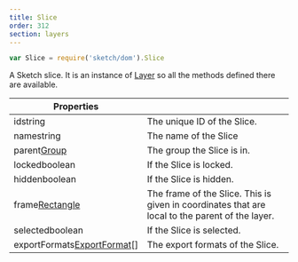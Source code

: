 ```yaml
---
title: Slice
order: 312
section: layers
---
```


```javascript
var Slice = require('sketch/dom').Slice
```

A Sketch slice. It is an instance of [Layer](#layer) so all the methods defined there are available.

| Properties                                                                  |                                                                                                 |
| --------------------------------------------------------------------------- | ----------------------------------------------------------------------------------------------- |
| id<span class="arg-type">string</span>                                      | The unique ID of the Slice.                                                                     |
| name<span class="arg-type">string</span>                                    | The name of the Slice                                                                           |
| parent<span class="arg-type">[Group](#group)</span>                         | The group the Slice is in.                                                                      |
| locked<span class="arg-type">boolean</span>                                 | If the Slice is locked.                                                                         |
| hidden<span class="arg-type">boolean</span>                                 | If the Slice is hidden.                                                                         |
| frame<span class="arg-type">[Rectangle](#rectangle)</span>                  | The frame of the Slice. This is given in coordinates that are local to the parent of the layer. |
| selected<span class="arg-type">boolean</span>                               | If the Slice is selected.                                                                       |
| exportFormats<span class="arg-type">[ExportFormat](#export-format)[]</span> | The export formats of the Slice.                                                                |

